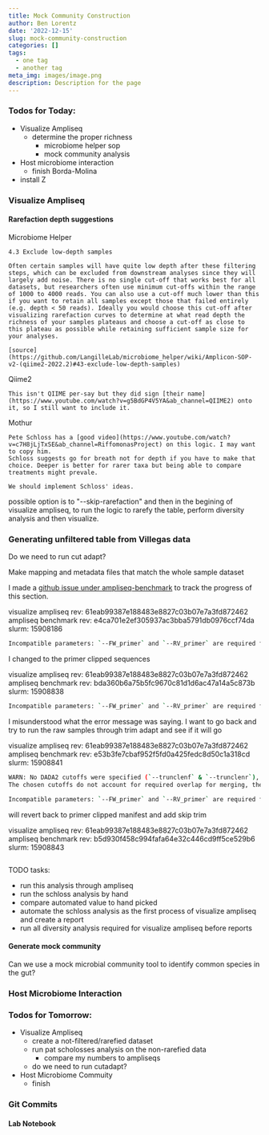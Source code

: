 ```yaml
---
title: Mock Community Construction
author: Ben Lorentz
date: '2022-12-15'
slug: mock-community-construction
categories: []
tags:
  - one tag
  - another tag
meta_img: images/image.png
description: Description for the page
---
```


### Todos for Today:

- Visualize Ampliseq 
  - determine the proper richness
    - microbiome helper sop
    - mock community analysis
- Host microbiome interaction
  - finish Borda-Molina
- install Z

### Visualize Ampliseq

#### Rarefaction depth suggestions

Microbiome Helper

    4.3 Exclude low-depth samples
  
    Often certain samples will have quite low depth after these filtering steps, which can be excluded from downstream analyses since they will largely add noise. There is no single cut-off that works best for all datasets, but researchers often use minimum cut-offs within the range of 1000 to 4000 reads. You can also use a cut-off much lower than this if you want to retain all samples except those that failed entirely (e.g. depth < 50 reads). Ideally you would choose this cut-off after visualizing rarefaction curves to determine at what read depth the richness of your samples plateaus and choose a cut-off as close to this plateau as possible while retaining sufficient sample size for your analyses.
    
    [source](https://github.com/LangilleLab/microbiome_helper/wiki/Amplicon-SOP-v2-(qiime2-2022.2)#43-exclude-low-depth-samples)

Qiime2
     
    This isn't QIIME per-say but they did sign [their name](https://www.youtube.com/watch?v=g5BdGP4V5YA&ab_channel=QIIME2) onto it, so I still want to include it.
    

Mothur

    Pete Schloss has a [good video](https://www.youtube.com/watch?v=c7H8jLjTxSE&ab_channel=RiffomonasProject) on this logic. I may want to copy him. 
    Schloss suggests go for breath not for depth if you have to make that choice. Deeper is better for rarer taxa but being able to compare treatments might prevale.
    
    We should implement Schloss' ideas. 


possible option is to "--skip-rarefaction" and then in the begining of visualize ampliseq, to run the logic to rarefy the table, perform diversity analysis and then visualize.

### Generating unfiltered table from Villegas data

Do we need to run cut adapt?

Make mapping and metadata files that match the whole sample dataset

I made a [github issue under ampliseq-benchmark](https://github.com/lorentzben/ampliseq-benchmarking/issues/1) to track the progress of this section.

visualize ampliseq rev: 61eab99387e188483e8827c03b07e7a3fd872462
ampliseq benchmark rev: e4ca701e2ef305937ac3bba5791db0976ccf74da
slurm: 15908186

```bash
Incompatible parameters: `--FW_primer` and `--RV_primer` are required for cutting the QIIME2 reference database to the amplimplicon sequences. Please specify primers or do not use `--qiime_ref_taxonomy`.
```

I changed to the primer clipped sequences

visualize ampliseq rev: 61eab99387e188483e8827c03b07e7a3fd872462
ampliseq benchmark rev: bda360b6a75b5fc9670c81d1d6ac47a14a5c873b
slurm:  15908838

```bash
Incompatible parameters: `--FW_primer` and `--RV_primer` are required for cutting the QIIME2 reference database to the amplimplicon sequences. Please specify primers or do not use `--qiime_ref_taxonomy`.
```

I misunderstood what the error message was saying. I want to go back and try to run the raw samples through trim adapt and see if it will go

visualize ampliseq rev: 61eab99387e188483e8827c03b07e7a3fd872462
ampliseq benchmark rev: e53b3fe7cbaf952f5fd0a425fedc8d50c1a318cd
slurm: 15908841

```bash
WARN: No DADA2 cutoffs were specified (`--trunclenf` & `--trunclenr`), therefore reads will be truncated where median quality drops below 25 (defined by `--trunc_qmin`) but at least a fraction of 0.75 (defined by `--trunc_rmin`) of the reads will be retained.
The chosen cutoffs do not account for required overlap for merging, therefore DADA2 might have poor merging efficiency or even fail.

Incompatible parameters: `--FW_primer` and `--RV_primer` are required for primer trimming. If primer trimming is not needed, use `--skip_cutadapt`.
```

will revert back to primer clipped manifest and add skip trim

visualize ampliseq rev: 61eab99387e188483e8827c03b07e7a3fd872462
ampliseq benchmark rev: b5d930f458c994fafa64e32c446cd9ff5ce529b6 
slurm: 15908843

```bash

```

TODO tasks:

- run this analysis through ampliseq
- run the schloss analysis by hand
- compare automated value to hand picked
- automate the schloss analysis as the first process of visualize ampliseq and create a report
- run all diversity analysis required for visualize ampliseq before reports

#### Generate mock community

Can we use a mock microbial community tool to identify common species in the gut?


### Host Microbiome Interaction 


### Todos for Tomorrow:

- Visualize Ampliseq
  - create a not-filtered/rarefied dataset
  - run pat scholosses analysis on the non-rarefied data
    - compare my numbers to ampliseqs
  - do we need to run cutadapt?
- Host Microbiome Commuity
  - finish 

### Git Commits

#### Lab Notebook

```bash


```
